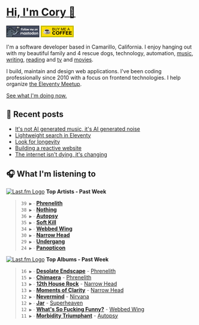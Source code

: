 # [Hi, I'm Cory 👋](https://coryd.dev)

[![Follow @cory@social.lol on Mastodon](/assets/img/mastodon.png)](https://social.lol/@cory) [![Buy me a Coffee](/assets/img/buymeacoffee.png)](https://www.buymeacoffee.com/cory)

I'm a software developer based in Camarillo, California. I enjoy hanging out with my beautiful family and 4 rescue dogs, technology, automation, [music](https://coryd.dev/now#artists), [writing](https://coryd.dev), [reading](https://coryd.dev/now#books) and [tv](https://coryd.dev/now#tv) and [movies](https://coryd.dev/now#movies).

I build, maintain and design web applications. I've been coding professionally since 2010 with a focus on frontend technologies. I help organize [the Eleventy Meetup](https://11tymeetup.dev/).

[See what I'm doing now.](https://coryd.dev/now)

## 📝 Recent posts

<!-- BLOGPOSTS:START -->
- [It's not AI generated music, it's AI generated noise](https://coryd.dev/posts/2024/its-not-ai-generated-music-its-ai-generated-noise/)
- [Lightweight search in Eleventy](https://coryd.dev/posts/2024/lightweight-search-in-eleventy/)
- [Look for longevity](https://coryd.dev/posts/2024/look-for-longevity/)
- [Building a reactive website](https://coryd.dev/posts/2024/building-a-reactive-website/)
- [The internet isn't dying, it's changing](https://coryd.dev/posts/2024/the-internet-isnt-dying-its-changing/)
<!-- BLOGPOSTS:END -->

## 🎧 What I'm listening to

<!--START_LASTFM_ARTISTS:{"period": "7day", "rows": 8}-->
<a href="https://last.fm" target="_blank"><img src="https://user-images.githubusercontent.com/17434202/215290617-e793598d-d7c9-428f-9975-156db1ba89cc.svg" alt="Last.fm Logo" width="18" height="13"/></a> **Top Artists - Past Week**

> `39 ▶️` ∙ **[Phrenelith](https://www.last.fm/music/Phrenelith)**<br/>
> `38 ▶️` ∙ **[Nothing](https://www.last.fm/music/Nothing)**<br/>
> `36 ▶️` ∙ **[Autopsy](https://www.last.fm/music/Autopsy)**<br/>
> `35 ▶️` ∙ **[Soft Kill](https://www.last.fm/music/Soft+Kill)**<br/>
> `34 ▶️` ∙ **[Webbed Wing](https://www.last.fm/music/Webbed+Wing)**<br/>
> `30 ▶️` ∙ **[Narrow Head](https://www.last.fm/music/Narrow+Head)**<br/>
> `29 ▶️` ∙ **[Undergang](https://www.last.fm/music/Undergang)**<br/>
> `24 ▶️` ∙ **[Panopticon](https://www.last.fm/music/Panopticon)**<br/>
<!--END_LASTFM_ARTISTS-->

<!--START_LASTFM_ALBUMS:{"period": "7day", "rows": 8}-->
<a href="https://last.fm" target="_blank"><img src="https://user-images.githubusercontent.com/17434202/215290617-e793598d-d7c9-428f-9975-156db1ba89cc.svg" alt="Last.fm Logo" width="18" height="13"/></a> **Top Albums - Past Week**

> `16 ▶️` ∙ **[Desolate Endscape](https://www.last.fm/music/Phrenelith/Desolate+Endscape)** - [Phrenelith](https://www.last.fm/music/Phrenelith)<br/>
> `15 ▶️` ∙ **[Chimaera](https://www.last.fm/music/Phrenelith/Chimaera)** - [Phrenelith](https://www.last.fm/music/Phrenelith)<br/>
> `13 ▶️` ∙ **[12th House Rock](https://www.last.fm/music/Narrow+Head/12th+House+Rock)** - [Narrow Head](https://www.last.fm/music/Narrow+Head)<br/>
> `13 ▶️` ∙ **[Moments of Clarity](https://www.last.fm/music/Narrow+Head/Moments+of+Clarity)** - [Narrow Head](https://www.last.fm/music/Narrow+Head)<br/>
> `12 ▶️` ∙ **[Nevermind](https://www.last.fm/music/Nirvana/Nevermind)** - [Nirvana](https://www.last.fm/music/Nirvana)<br/>
> `12 ▶️` ∙ **[Jar](https://www.last.fm/music/Superheaven/Jar)** - [Superheaven](https://www.last.fm/music/Superheaven)<br/>
> `12 ▶️` ∙ **[What's So Fucking Funny?](https://www.last.fm/music/Webbed+Wing/What%27s+So+Fucking+Funny%3F)** - [Webbed Wing](https://www.last.fm/music/Webbed+Wing)<br/>
> `11 ▶️` ∙ **[Morbidity Triumphant](https://www.last.fm/music/Autopsy/Morbidity+Triumphant)** - [Autopsy](https://www.last.fm/music/Autopsy)<br/>
<!--END_LASTFM_ALBUMS-->
